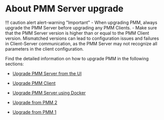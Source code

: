 # About PMM Server upgrade

!!! caution alert alert-warning "Important"
    - When upgrading PMM, always upgrade the PMM Server before upgrading any PMM Clients. 
    - Make sure that the PMM Server version is higher than or equal to the PMM Client version. Mismatched versions can lead to configuration issues and failures in Client-Server communication, as the PMM Server may not recognize all parameters in the client configuration.

Find the detailed information on how to upgrade PMM in the following sections:

* [Upgrade PMM Server from the UI](ui_upgrade.md)

* [Upgrade PMM Client](upgrade_agent.md)

* [Upgrade PMM Server using Docker](upgrade_docker.md)

* [Upgrade from PMM 2](upgrade_from_ppm_2.md)
* [Upgrade from PMM 1](upgrade_from_pmm_1.md)
